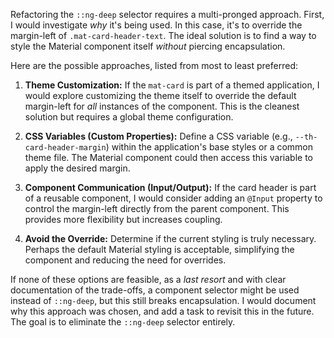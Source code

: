 Refactoring the `::ng-deep` selector requires a multi-pronged approach. First, I would investigate *why* it's being used. In this case, it's to override the margin-left of `.mat-card-header-text`. The ideal solution is to find a way to style the Material component itself *without* piercing encapsulation.

Here are the possible approaches, listed from most to least preferred:

1. **Theme Customization:** If the `mat-card` is part of a themed application, I would explore customizing the theme itself to override the default margin-left for *all* instances of the component. This is the cleanest solution but requires a global theme configuration.

2. **CSS Variables (Custom Properties):** Define a CSS variable (e.g., `--th-card-header-margin`) within the application's base styles or a common theme file. The Material component could then access this variable to apply the desired margin.

3. **Component Communication (Input/Output):** If the card header is part of a reusable component, I would consider adding an `@Input` property to control the margin-left directly from the parent component. This provides more flexibility but increases coupling.

4. **Avoid the Override:** Determine if the current styling is truly necessary. Perhaps the default Material styling is acceptable, simplifying the component and reducing the need for overrides.

If none of these options are feasible, as a *last resort* and with clear documentation of the trade-offs, a component selector might be used instead of `::ng-deep`, but this still breaks encapsulation. I would document why this approach was chosen, and add a task to revisit this in the future. The goal is to eliminate the `::ng-deep` selector entirely.